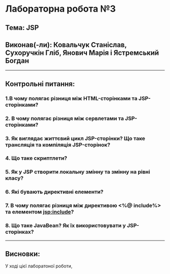 # Лабораторна робота №3
## Тема: JSP
## Виконав(-ли): Ковальчук Станіслав, Сухоручкін Гліб, Янович Марія і Ястремський Богдан
---
## Контрольні питання:
### 1.В чому полягає різниця між HTML-сторінками та JSP-сторінками?


### 2. В чому полягає різниця між сервлетами та JSP-сторінками?


### 3. Як виглядає життєвий цикл JSP-сторінки? Що таке трансляція та компіляція JSP-сторінок?  


### 4. Що таке скриптлети? 


### 5. Як у JSP створити локальну змінну та змінну на рівні класу?


### 6. Які бувають директивні елементи?


### 7. В чому полягає різниця між директивою <%@ include%> та елементом <jsp:include>?


### 8. Що таке JavaBean? Як їх використовувати у JSP-сторінках?



---
## Висновки:
У ході цієї лаборатоної роботи, 
